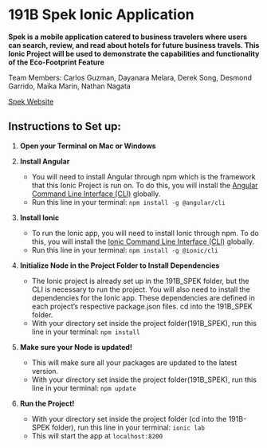 # 191B Spek Ionic Application
**Spek is a mobile application catered to business travelers where users can search, review, and read about hotels for future business travels. This Ionic Project will be used to demonstrate the capabilities and functionality of the Eco-Footprint Feature**

Team Members: Carlos Guzman, Dayanara Melara, Derek Song, Desmond Garrido, Maika Marin, Nathan Nagata

[Spek Website](https://www.myspek.com/)


## Instructions to Set up:

1. **Open your Terminal on Mac or Windows**

2. **Install Angular**

    - You will need to install Angular through npm which is the framework that this Ionic Project is run on. To do this, you will install the [Angular Command Line Interface (CLI)](https://angular.io/cli) globally.
    - Run this line in your terminal: ``` npm install -g @angular/cli ```

3. **Install Ionic**

    - To run the Ionic app, you will need to install Ionic through npm. To do this, you will install the [Ionic Command Line Interface (CLI)](https://ionicframework.com/docs/intro/cli) globally.
    - Run this line in your terminal: ``` npm install -g @ionic/cli ```

4. **Initialize Node in the Project Folder to Install Dependencies**

    - The Ionic project is already set up in the 191B_SPEK folder, but the CLI is necessary to run the project. You will also need to install the dependencies for the Ionic app. These dependencies are defined in each project’s respective package.json files. cd into the 191B_SPEK folder.
    - With your directory set inside the project folder(191B_SPEK), run this line in your terminal: ``` npm install ```

5. **Make sure your Node is updated!**

    - This will make sure all your packages are updated to the latest version.
    - With your directory set inside the project folder(191B_SPEK), run this line in your terminal:  ``` npm update ```

6. **Run the Project!**

    - With your directory set inside the project folder (cd into the 191B-SPEK folder), run this line in your terminal: ``` ionic lab ```
    - This will start the app  at ``` localhost:8200 ```
